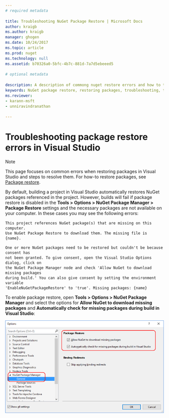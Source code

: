 ```yaml
---
# required metadata

title: Troubleshooting NuGet Package Restore | Microsoft Docs
author: kraigb
ms.author: kraigb
manager: ghogen
ms.date: 10/24/2017
ms.topic: article
ms.prod: nuget
ms.technology: null
ms.assetid: b70326a0-5bfc-4b7c-881d-7a7d5ebeeed5

# optional metadata

description: A description of commong nuget restore errors and how to troubleshoot them.
keywords: NuGet package restore, restoring packages, troubleshooting, troubleshoot
ms.reviewer:
- karann-msft
- unniravindranathan

---
```


# Troubleshooting package restore errors in Visual Studio

> [!Note]
> This page focuses on common errors when restoring packages in Visual Studio and steps to resolve them. For how-to restore packages, see [Package restore](../Consume-Packages/Package-Restore.md#enabling-and-disabling-package-restore).

By default, building a project in Visual Studio automatically restores NuGet packages referenced in the project. However, builds will fail if package restore is disabled in the **Tools > Options > NuGet Package Manager > Package Restore** settings and the necessary packages are not available on your computer. In these cases you may see the following errors:

```
This project references NuGet package(s) that are missing on this computer.
Use NuGet Package Restore to download them. The missing file is {name}.
```

```
One or more NuGet packages need to be restored but couldn't be because consent has
not been granted. To give consent, open the Visual Studio Options dialog, click on
the NuGet Package Manager node and check 'Allow NuGet to download missing packages
during build.' You can also give consent by setting the environment variable
'EnableNuGetPackageRestore' to 'true'. Missing packages: {name}	
```

To enable package restore, open **Tools > Options > NuGet Package Manager** and select the options for **Allow NuGet to download missing packages** and **Automatically check for missing packages during build in Visual Studio**:

![enable NuGet package restore in Tool/Options](../Consume-Packages/media/restore-01-autorestoreoptions.png)


